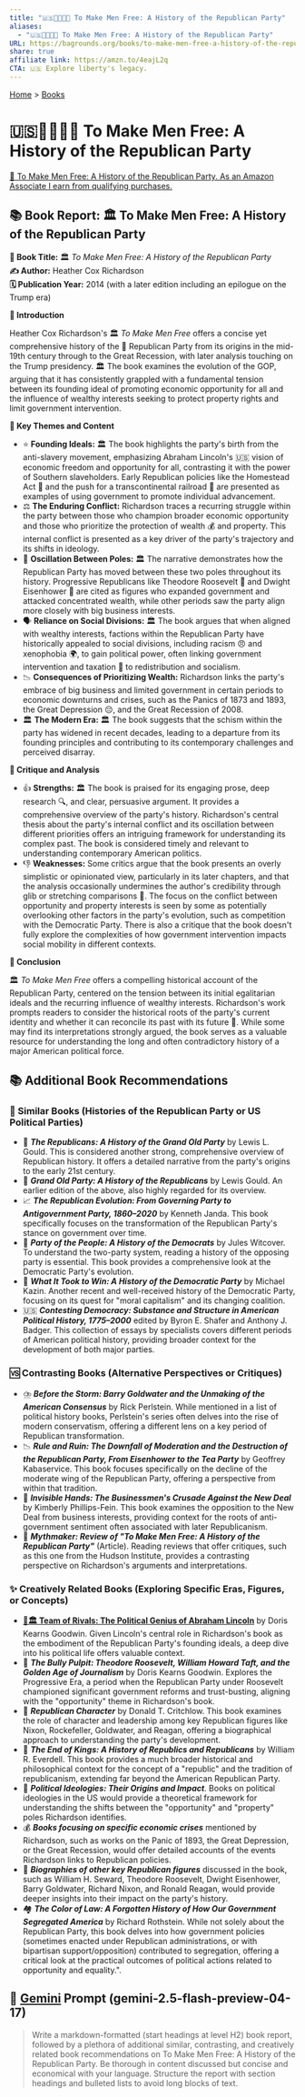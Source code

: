 ```yaml
---
title: "🇺🇸⛓️‍💥📜🐘 To Make Men Free: A History of the Republican Party"
aliases:
  - "🇺🇸⛓️‍💥📜🐘 To Make Men Free: A History of the Republican Party"
URL: https://bagrounds.org/books/to-make-men-free-a-history-of-the-republican-party
share: true
affiliate link: https://amzn.to/4eajL2q
CTA: 🇺🇸 Explore liberty's legacy.
---
```

[Home](../index.md) > [Books](./index.md)  
# 🇺🇸⛓️‍💥📜🐘 To Make Men Free: A History of the Republican Party  
[🛒 To Make Men Free: A History of the Republican Party. As an Amazon Associate I earn from qualifying purchases.](https://amzn.to/4eajL2q)  
  
## 📚 Book Report: 🏛️ To Make Men Free: A History of the Republican Party  
  
**📖 Book Title:** 🏛️ *To Make Men Free: A History of the Republican Party*  
**✍️ Author:** Heather Cox Richardson  
**🗓️ Publication Year:** 2014 (with a later edition including an epilogue on the Trump era)  
  
**📜 Introduction**  
  
Heather Cox Richardson's 🏛️ *To Make Men Free* offers a concise yet comprehensive history of the 🐘 Republican Party from its origins in the mid-19th century through to the Great Recession, with later analysis touching on the Trump presidency. 🏛️ The book examines the evolution of the GOP, arguing that it has consistently grappled with a fundamental tension between its founding ideal of promoting economic opportunity for all and the influence of wealthy interests seeking to protect property rights and limit government intervention.  
  
**🔑 Key Themes and Content**  
  
* ⭐ **Founding Ideals:** 🏛️ The book highlights the party's birth from the anti-slavery movement, emphasizing Abraham Lincoln's 🇺🇸 vision of economic freedom and opportunity for all, contrasting it with the power of Southern slaveholders. Early Republican policies like the Homestead Act 🏡 and the push for a transcontinental railroad 🚂 are presented as examples of using government to promote individual advancement.  
* ⚖️ **The Enduring Conflict:** Richardson traces a recurring struggle within the party between those who champion broader economic opportunity and those who prioritize the protection of wealth 💰 and property. This internal conflict is presented as a key driver of the party's trajectory and its shifts in ideology.  
* 🔄 **Oscillation Between Poles:** 🏛️ The narrative demonstrates how the Republican Party has moved between these two poles throughout its history. Progressive Republicans like Theodore Roosevelt 🐻 and Dwight Eisenhower 👴 are cited as figures who expanded government and attacked concentrated wealth, while other periods saw the party align more closely with big business interests.  
* 🗣️ **Reliance on Social Divisions:** 🏛️ The book argues that when aligned with wealthy interests, factions within the Republican Party have historically appealed to social divisions, including racism 😠 and xenophobia 🌍, to gain political power, often linking government intervention and taxation 💸 to redistribution and socialism.  
* 📉 **Consequences of Prioritizing Wealth:** Richardson links the party's embrace of big business and limited government in certain periods to economic downturns and crises, such as the Panics of 1873 and 1893, the Great Depression 😔, and the Great Recession of 2008.  
* 🏛️ **The Modern Era:** 🏛️ The book suggests that the schism within the party has widened in recent decades, leading to a departure from its founding principles and contributing to its contemporary challenges and perceived disarray.  
  
**🤔 Critique and Analysis**  
  
* 👍 **Strengths:** 🏛️ The book is praised for its engaging prose, deep research 🔍, and clear, persuasive argument. It provides a comprehensive overview of the party's history. Richardson's central thesis about the party's internal conflict and its oscillation between different priorities offers an intriguing framework for understanding its complex past. The book is considered timely and relevant to understanding contemporary American politics.  
* 👎 **Weaknesses:** Some critics argue that the book presents an overly simplistic or opinionated view, particularly in its later chapters, and that the analysis occasionally undermines the author's credibility through glib or stretching comparisons 🤔. The focus on the conflict between opportunity and property interests is seen by some as potentially overlooking other factors in the party's evolution, such as competition with the Democratic Party. There is also a critique that the book doesn't fully explore the complexities of how government intervention impacts social mobility in different contexts.  
  
**🏁 Conclusion**  
  
🏛️ *To Make Men Free* offers a compelling historical account of the Republican Party, centered on the tension between its initial egalitarian ideals and the recurring influence of wealthy interests. Richardson's work prompts readers to consider the historical roots of the party's current identity and whether it can reconcile its past with its future 🔮. While some may find its interpretations strongly argued, the book serves as a valuable resource for understanding the long and often contradictory history of a major American political force.  
  
## 📚 Additional Book Recommendations  
  
### 🤝 Similar Books (Histories of the Republican Party or US Political Parties)  
  
* 🐘 ***The Republicans: A History of the Grand Old Party*** by Lewis L. Gould. This is considered another strong, comprehensive overview of Republican history. It offers a detailed narrative from the party's origins to the early 21st century.  
* 🐘 ***Grand Old Party: A History of the Republicans*** by Lewis Gould. An earlier edition of the above, also highly regarded for its overview.  
* 📈 ***The Republican Evolution: From Governing Party to Antigovernment Party, 1860–2020*** by Kenneth Janda. This book specifically focuses on the transformation of the Republican Party's stance on government over time.  
* 🐴 ***Party of the People: A History of the Democrats*** by Jules Witcover. To understand the two-party system, reading a history of the opposing party is essential. This book provides a comprehensive look at the Democratic Party's evolution.  
* 🐴 ***What It Took to Win: A History of the Democratic Party*** by Michael Kazin. Another recent and well-received history of the Democratic Party, focusing on its quest for "moral capitalism" and its changing coalition.  
* 🇺🇸 ***Contesting Democracy: Substance and Structure in American Political History, 1775–2000*** edited by Byron E. Shafer and Anthony J. Badger. This collection of essays by specialists covers different periods of American political history, providing broader context for the development of both major parties.  
  
### 🆚 Contrasting Books (Alternative Perspectives or Critiques)  
  
* ⛈️ ***Before the Storm: Barry Goldwater and the Unmaking of the American Consensus*** by Rick Perlstein. While mentioned in a list of political history books, Perlstein's series often delves into the rise of modern conservatism, offering a different lens on a key period of Republican transformation.  
* 📉 ***Rule and Ruin: The Downfall of Moderation and the Destruction of the Republican Party, From Eisenhower to the Tea Party*** by Geoffrey Kabaservice. This book focuses specifically on the decline of the moderate wing of the Republican Party, offering a perspective from within that tradition.  
* 🤝 ***Invisible Hands: The Businessmen's Crusade Against the New Deal*** by Kimberly Phillips-Fein. This book examines the opposition to the New Deal from business interests, providing context for the roots of anti-government sentiment often associated with later Republicanism.  
* 📰 ***Mythmaker: Review of "To Make Men Free: A History of the Republican Party"*** (Article). Reading reviews that offer critiques, such as this one from the Hudson Institute, provides a contrasting perspective on Richardson's arguments and interpretations.  
  
### ✨ Creatively Related Books (Exploring Specific Eras, Figures, or Concepts)  
  
* **[🤝🏛️ Team of Rivals: The Political Genius of Abraham Lincoln](./team-of-rivals-the-political-genius-of-abraham-lincoln.md)** by Doris Kearns Goodwin. Given Lincoln's central role in Richardson's book as the embodiment of the Republican Party's founding ideals, a deep dive into his political life offers valuable context.  
* 📰 ***The Bully Pulpit: Theodore Roosevelt, William Howard Taft, and the Golden Age of Journalism*** by Doris Kearns Goodwin. Explores the Progressive Era, a period when the Republican Party under Roosevelt championed significant government reforms and trust-busting, aligning with the "opportunity" theme in Richardson's book.  
* 🤵 ***Republican Character*** by Donald T. Critchlow. This book examines the role of character and leadership among key Republican figures like Nixon, Rockefeller, Goldwater, and Reagan, offering a biographical approach to understanding the party's development.  
* 👑 ***The End of Kings: A History of Republics and Republicans*** by William R. Everdell. This book provides a much broader historical and philosophical context for the concept of a "republic" and the tradition of republicanism, extending far beyond the American Republican Party.  
* 💭 ***Political Ideologies: Their Origins and Impact***. Books on political ideologies in the US would provide a theoretical framework for understanding the shifts between the "opportunity" and "property" poles Richardson identifies.  
* 💰 ***Books focusing on specific economic crises*** mentioned by Richardson, such as works on the Panic of 1893, the Great Depression, or the Great Recession, would offer detailed accounts of the events Richardson links to Republican policies.  
* 🧑 ***Biographies of other key Republican figures*** discussed in the book, such as William H. Seward, Theodore Roosevelt, Dwight Eisenhower, Barry Goldwater, Richard Nixon, and Ronald Reagan, would provide deeper insights into their impact on the party's history.  
* 🏘️ ***The Color of Law: A Forgotten History of How Our Government Segregated America*** by Richard Rothstein. While not solely about the Republican Party, this book delves into how government policies (sometimes enacted under Republican administrations, or with bipartisan support/opposition) contributed to segregation, offering a critical look at the practical outcomes of political actions related to opportunity and equality.".  
  
## 💬 [Gemini](../software/gemini.md) Prompt (gemini-2.5-flash-preview-04-17)  
> Write a markdown-formatted (start headings at level H2) book report, followed by a plethora of additional similar, contrasting, and creatively related book recommendations on To Make Men Free: A History of the Republican Party. Be thorough in content discussed but concise and economical with your language. Structure the report with section headings and bulleted lists to avoid long blocks of text.